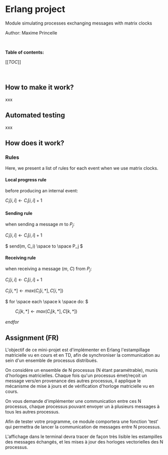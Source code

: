 # Erlang project

Module simulating processes exchanging messages with matrix clocks

Author: Maxime Princelle

<br/>

**Table of contents:**

[[_TOC_]]

<br/>

## How to make it work?

xxx

## Automated testing

xxx

## How does it work?

### Rules

Here, we present a list of rules for each event when we use matrix clocks.

#### Local progress rule

before producing an internal event:

$` C_i[i,i] \gets C_i[i,i] +  1 `$

#### Sending rule

when sending a message $`m`$ to $`P_j`$:

$` C_i[i,i] \gets C_i[i,i] + 1 `$

$` send(m, C_i) \space to \space P_j `$

#### Receiving rule

when receiving a message ($`m`$, $`C`$) from $`P_j`$:

$` C_i[i,i] \gets C_i[i,i] + 1 `$

$` C_i[i,*] \gets max(C_i[i,*], C[i,*]) `$

$` for \space each \space k \space do: `$

$` \qquad C_i[k,*] \gets max(C_i[k,*], C[k,*]) `$

$` endfor `$

## Assignment (FR)

L'objectif de ce mini-projet est d'implémenter en Erlang l'estampillage matricielle vu en cours et en TD, afin de synchroniser la communication au sein d'un ensemble de processus distribués.

On considère un ensemble de N processus (N étant paramétrable), munis d'horloges matricielles. Chaque fois qu'un processus émet/reçoit un message vers/en provenance des autres processus, il applique le mécanisme de mise à jours et de vérification d'horloge matricielle vu en cours.

On vous demande d'implémenter une communication entre ces N processus, chaque processus pouvant envoyer un à plusieurs messages à tous les autres processus.

Afin de tester votre programme, ce module comportera une fonction 'test' qui permettra de lancer la communication de messages entre N processus.

L'affichage dans le terminal devra tracer de façon très lisible les estampilles des messages échangés, et les mises à jour des horloges vectorielles des N processus.